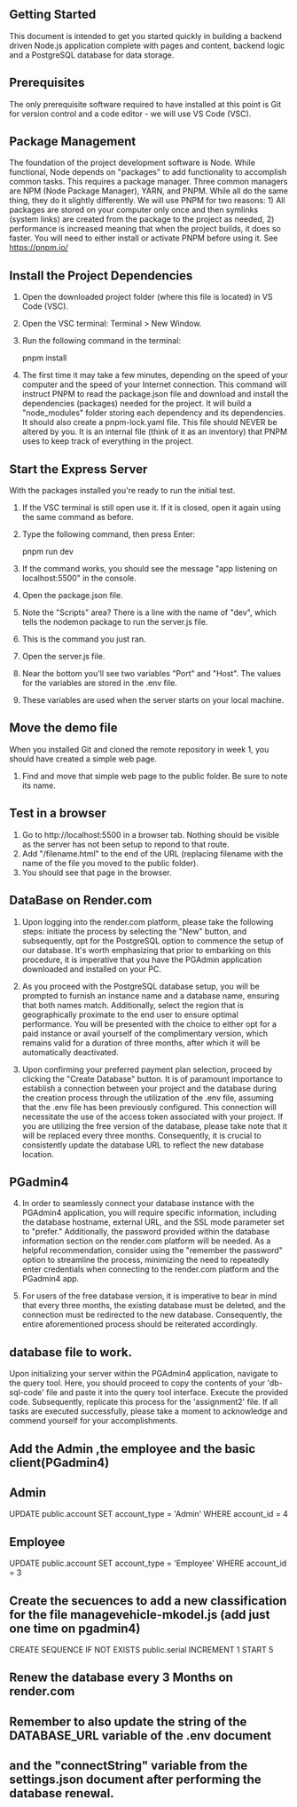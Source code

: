 ## Getting Started

This document is intended to get you started quickly in building a backend driven Node.js application complete with pages and content, backend logic and a PostgreSQL database for data storage.
## Prerequisites

The only prerequisite software required to have installed at this point is Git for version control and a code editor - we will use VS Code (VSC).

## Package Management

The foundation of the project development software is Node. While functional, Node depends on "packages" to add functionality to accomplish common tasks. This requires a package manager. Three common managers are NPM (Node Package Manager), YARN, and PNPM. While all do the same thing, they do it slightly differently. We will use PNPM for two reasons: 1) All packages are stored on your computer only once and then symlinks (system links) are created from the package to the project as needed, 2) performance is increased meaning that when the project builds, it does so faster.
You will need to either install or activate PNPM before using it. See https://pnpm.io/

## Install the Project Dependencies

1. Open the downloaded project folder (where this file is located) in VS Code (VSC).
2. Open the VSC terminal: Terminal > New Window.
3. Run the following command in the terminal:

    pnpm install

4. The first time it may take a few minutes, depending on the speed of your computer and the speed of your Internet connection. This command will instruct PNPM to read the package.json file and download and install the dependencies (packages) needed for the project. It will build a "node_modules" folder storing each dependency and its dependencies. It should also create a pnpm-lock.yaml file. This file should NEVER be altered by you. It is an internal file (think of it as an inventory) that PNPM uses to keep track of everything in the project.

## Start the Express Server

With the packages installed you're ready to run the initial test.
1. If the VSC terminal is still open use it. If it is closed, open it again using the same command as before.
2. Type the following command, then press Enter:

    pnpm run dev

3. If the command works, you should see the message "app listening on localhost:5500" in the console.
4. Open the package.json file.
5. Note the "Scripts" area? There is a line with the name of "dev", which tells the nodemon package to run the server.js file.
6. This is the command you just ran.
7. Open the server.js file.
8. Near the bottom you'll see two variables "Port" and "Host". The values for the variables are stored in the .env file.
9. These variables are used when the server starts on your local machine.

## Move the demo file

When you installed Git and cloned the remote repository in week 1, you should have created a simple web page.
1. Find and move that simple web page to the public folder. Be sure to note its name.
## Test in a browser

1. Go to http://localhost:5500 in a browser tab. Nothing should be visible as the server has not been setup to repond to that route.
2. Add "/filename.html" to the end of the URL (replacing filename with the name of the file you moved to the public folder).
3. You should see that page in the browser.

## DataBase on Render.com
1. Upon logging into the render.com platform, please take the following steps: initiate the process by selecting the "New" button, and subsequently, opt for the PostgreSQL option to commence the setup of our database. It's worth emphasizing that prior to embarking on this procedure, it is imperative that you have the PGAdmin application downloaded and installed on your PC.

2. As you proceed with the PostgreSQL database setup, you will be prompted to furnish an instance name and a database name, ensuring that both names match. Additionally, select the region that is geographically proximate to the end user to ensure optimal performance. You will be presented with the choice to either opt for a paid instance or avail yourself of the complimentary version, which remains valid for a duration of three months, after which it will be automatically deactivated.

3. Upon confirming your preferred payment plan selection, proceed by clicking the "Create Database" button. It is of paramount importance to establish a connection between your project and the database during the creation process through the utilization of the .env file, assuming that the .env file has been previously configured. This connection will necessitate the use of the access token associated with your project. If you are utilizing the free version of the database, please take note that it will be replaced every three months. Consequently, it is crucial to consistently update the database URL to reflect the new database location.
## PGadmin4
4. In order to seamlessly connect your database instance with the PGAdmin4 application, you will require specific information, including the database hostname, external URL, and the SSL mode parameter set to "prefer." Additionally, the password provided within the database information section on the render.com platform will be needed. As a helpful recommendation, consider using the "remember the password" option to streamline the process, minimizing the need to repeatedly enter credentials when connecting to the render.com platform and the PGadmin4 app. 

5. For users of the free database version, it is imperative to bear in mind that every three months, the existing database must be deleted, and the connection must be redirected to the new database. Consequently, the entire aforementioned process should be reiterated accordingly.

## database file to work.
Upon initializing your server within the PGAdmin4 application, navigate to the query tool. Here, you should proceed to copy the contents of your 'db-sql-code' file and paste it into the query tool interface. Execute the provided code. Subsequently, replicate this process for the 'assignment2' file. If all tasks are executed successfully, please take a moment to acknowledge and commend yourself for your accomplishments.

## Add the Admin ,the employee and the basic client(PGadmin4)
## Admin
UPDATE public.account
SET account_type = 'Admin'
WHERE account_id = 4
## Employee
UPDATE public.account
SET account_type = 'Employee'
WHERE account_id = 3

## Create the secuences to add a new classification for the file managevehicle-mkodel.js (add just one time on pgadmin4)
CREATE SEQUENCE IF NOT EXISTS public.serial
INCREMENT 1
START 5


## ########################################################
## Renew the database every 3 Months on render.com
## ########################################################

## ########################################################
## Remember to also update the string of the DATABASE_URL variable of the .env document 
## and the "connectString" variable from the settings.json document after performing the database renewal.
## ########################################################